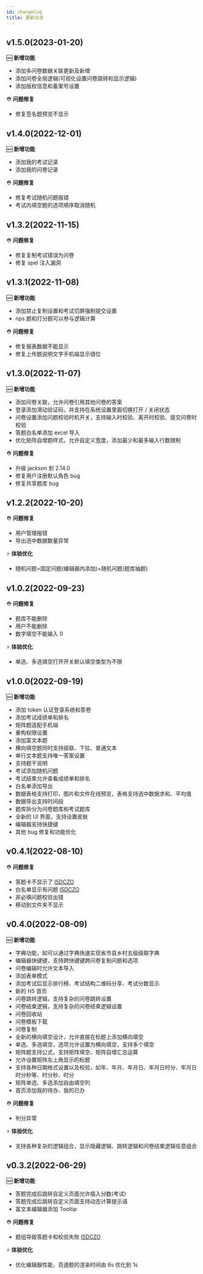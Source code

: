 ```yaml
---
id: changelog
title: 更新日志
---
```


## v1.5.0(2023-01-20)

🆕 **新增功能**

- 添加多问卷数据关联更新及新增
- 添加问卷全局逻辑(可视化设置问卷跳转和显示逻辑)
- 添加版权信息和备案号设置

⛑ **问题修复**

- 修复签名题预览不显示

## v1.4.0(2022-12-01)

🆕 **新增功能**

- 添加我的考试记录
- 添加我的问卷记录

⛑ **问题修复**

- 修复考试随机问题报错
- 考试内填空题的选项顺序取消随机

## v1.3.2(2022-11-15)

⛑ **问题修复**

- 修复复制考试错误为问卷
- 修复 spel 注入漏洞

## v1.3.1(2022-11-08)

🆕 **新增功能**

- 添加禁止复制设置和考试切屏强制提交设置
- nps 题和打分题可以参与逻辑计算

⛑ **问题修复**

- 修复报表数据不能显示
- 修复上传题说明文字手机端显示错位

## v1.3.0(2022-11-07)

🆕 **新增功能**

- 添加问卷关联，允许问卷引用其他问卷的答案
- 登录添加滑动验证码，并支持在系统设置里面切换打开 / 关闭状态
- 问卷设置添加问题校验时机开关，支持输入时校验、离开时校验、提交问卷时校验
- 答题白名单添加 excel 导入
- 优化矩阵自增题样式，允许自定义宽度，添加最少和最多输入行数限制

⛑ **问题修复**

- 升级 jackson 到 2.14.0
- 修复用户注册默认角色 bug
- 修复共享题库 bug

## v1.2.2(2022-10-20)

⛑ **问题修复**

- 用户管理报错
- 导出选中数据数量异常

⚡️ **体验优化**

- 随机问题=固定问题(编辑器内添加)+随机问题(题库抽题)

## v1.0.2(2022-09-23)

⛑ **问题修复**

- 题库不能删除
- 用户不能删除
- 数字填空不能输入 0

⚡️ **体验优化**

- 单选、多选填空打开开关默认填空类型为不限

## v1.0.0(2022-09-19)

🆕 **新增功能**

- 添加 token 认证登录系统和答卷
- 添加考试成绩单和排名
- 矩阵题适配手机端
- 重构权限设置
- 添加富文本题
- 横向填空题同时支持级联、下拉、普通文本
- 单行文本题支持唯一答案设置
- 支持题干说明
- 考试添加随机问题
- 考试结束允许查看成绩单和排名
- 白名单添加导出
- 数据表格支持打印，图片和文件在线预览，表格支持选中数据求和、平均值
- 数据导出支持时间段
- 题库拆分为问卷题库和考试题库
- 全新的 UI 界面，支持设置皮肤
- 编辑器支持快捷键
- 其他 bug 修复和功能优化

## v0.4.1(2022-08-10)

⛑ **问题修复**

- 答题卡不显示了 [I5DCZO](https://gitee.com/surveyking/surveyking/issues/I5LOI3)
- 白名单显示有问题 [I5DCZO](https://gitee.com/surveyking/surveyking/issues/I5LM0Q)
- 非必填问题校验出错
- 移动到文件夹不显示

## v0.4.0(2022-08-09)

🆕 **新增功能**

- 字典功能，如可以通过字典快速实现省市县乡村五级级联字典
- 编辑器快键键，支持跨快键键跨问卷复制问题和选项
- 问卷编辑时允许文本导入
- 添加表单模式
- 添加考试后显示排行榜、考试结构二维码分享、考试分数显示
- 新的 H5 首页
- 问卷跳转逻辑，支持复杂的问卷跳转设置
- 问卷结束逻辑，支持复杂的问卷结束逻辑设置
- 问卷回收站
- 问卷模板下载
- 问卷复制
- 全新的横向填空设计，允许直接在标题上添加横向填空
- 单选、多选填空，选项允许设置为横向填空，支持多个填空
- 矩阵题支持公式，支持矩阵填空、矩阵自增汇总运算
- 允许设置矩阵左上角显示的标题
- 支持各种日期格式设置以及校验，如年、年月、年月日、年月日时分、年月日时分秒等、时分秒、时分
- 矩阵单选、多选添加自由填空列
- 首页添加我的待办、我的已办

⛑ **问题修复**

- 判分异常

⚡️ **体验优化**

- 支持各种复杂的逻辑组合，显示隐藏逻辑、跳转逻辑和问卷结束逻辑任意组合

## v0.3.2(2022-06-29)

🆕 **新增功能**

- 答题完成后跳转自定义页面允许插入分数(考试)
- 答题完成后跳转自定义页面支持动态计算提示语
- 富文本编辑器添加 Tooltip

⛑ **问题修复**

- 题组导致答题卡和校验失败 [I5DCZO](https://gitee.com/surveyking/surveyking/issues/I5DCZO)

⚡️ **体验优化**

- 优化编辑器性能，百道题的渲染时间由 6s 优化到 1s
